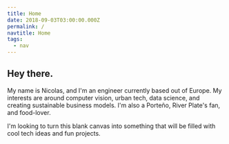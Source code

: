 ```yaml
---
title: Home
date: 2018-09-03T03:00:00.000Z
permalink: /
navtitle: Home
tags:
  - nav
---
```

## Hey there.

My name is Nicolas, and I'm an engineer currently based out of Europe. My interests are around computer vision, urban tech, data science, and creating sustainable business models. I'm also a Porteño, River Plate's fan, and food-lover.

I'm looking to turn this blank canvas into something that will be filled with cool tech ideas and fun projects.
